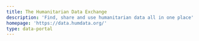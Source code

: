 ```yaml
---
title: The Humanitarian Data Exchange
description: 'Find, share and use humanitarian data all in one place'
homepage: 'https://data.humdata.org/'
type: data-portal
---
```

